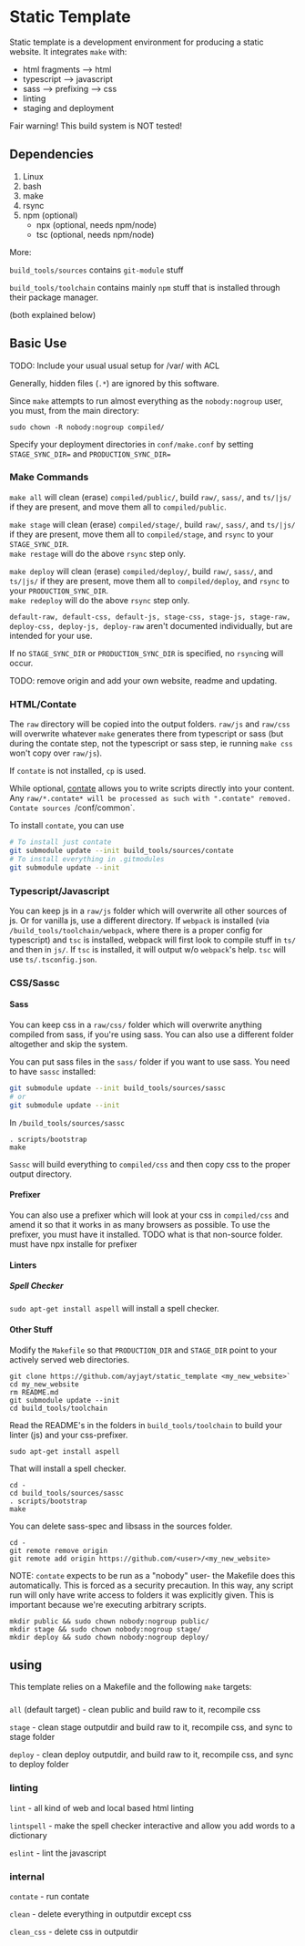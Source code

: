 # Static Template

Static template is a development environment for producing a static website. It integrates `make` with:
* html fragments --> html
* typescript --> javascript
* sass --> prefixing --> css
* linting
* staging and deployment


Fair warning! This build system is NOT tested!

## Dependencies

1) Linux
2) bash
3) make
4) rsync
5) npm (optional)
	- npx (optional, needs npm/node)
	- tsc (optional, needs npm/node)

More:

`build_tools/sources` contains `git-module` stuff

`build_tools/toolchain` contains mainly `npm` stuff that is installed through their package manager.

(both explained below)

## Basic Use

TODO: Include your usual usual setup for /var/ with ACL

Generally, hidden files (`.*`) are ignored by this software.

Since `make` attempts to run almost everything as the `nobody:nogroup` user, you must, from the main directory:

```
sudo chown -R nobody:nogroup compiled/
```

Specify your deployment directories in `conf/make.conf` by setting `STAGE_SYNC_DIR=` and `PRODUCTION_SYNC_DIR=`

### Make Commands 
`make all` will clean (erase) `compiled/public/`, build `raw/`, `sass/`, and `ts/|js/` if they are present, and move them all to `compiled/public`.

`make stage` will clean (erase) `compiled/stage/`, build `raw/`, `sass/`, and `ts/|js/` if they are present, move them all to `compiled/stage`, and `rsync` to your `STAGE_SYNC_DIR`. \
`make restage` will do the above `rsync` step only.

`make deploy` will clean (erase) `compiled/deploy/`, build `raw/`, `sass/`, and `ts/|js/` if they are present, move them all to `compiled/deploy`, and `rsync` to your `PRODUCTION_SYNC_DIR`. \
`make redeploy` will do the above `rsync` step only.

`default-raw, default-css, default-js, stage-css, stage-js, stage-raw, deploy-css, deploy-js, deploy-raw` aren't documented individually, but are intended for your use.

If no `STAGE_SYNC_DIR` or `PRODUCTION_SYNC_DIR` is specified, no `rsync`ing will occur.

TODO: remove origin and add your own website, readme and updating.

### HTML/Contate

The `raw` directory will be copied into the output folders. `raw/js` and `raw/css` will overwrite whatever `make` generates there from typescript or sass (but during the contate step, not the typescript or sass step, ie running `make css` won't copy over `raw/js`).

If `contate` is not installed, `cp` is used. 

While optional, [contate](https://github.com/ajpikul.com/contate) allows you to write scripts directly into your content. Any `raw/*.contate* will be processed as such with ".contate" removed. Contate sources `/conf/common`. 

To install `contate`, you can use

```bash
# To install just contate
git submodule update --init build_tools/sources/contate
# To install everything in .gitmodules
git submodule update --init
```

### Typescript/Javascript

You can keep js in a `raw/js` folder which will overwrite all other sources of js. Or for vanilla js, use a different directory. If `webpack` is installed (via `/build_tools/toolchain/webpack`, where there is a proper config for typescript) and `tsc` is installed, webpack will first look to compile stuff in `ts/` and then in `js/`.  If `tsc` is installed, it will output w/o `webpack`'s help. `tsc` will use `ts/.tsconfig.json`. 

### CSS/Sassc

#### Sass

You can keep css in a `raw/css/` folder which will overwrite anything compiled from sass, if you're using sass. You can also use a different folder altogether and skip the system.

You can put sass files in the `sass/` folder if you want to use sass. You need to have `sassc` installed:

```bash
git submodule update --init build_tools/sources/sassc
# or
git submodule update --init
```
In `/build_tools/sources/sassc`
```
. scripts/bootstrap
make
```

`Sassc` will build everything to `compiled/css` and then copy css to the proper output directory.

#### Prefixer

You can also use a prefixer which will look at your css in `compiled/css` and amend it so that it works in as many browsers as possible. 
To use the prefixer, you must have it installed.
TODO what is that non-source folder. must have npx installe for prefixer

#### Linters

##### Spell Checker

`sudo apt-get install aspell` will install a spell checker.


#### Other Stuff
Modify the `Makefile` so that `PRODUCTION_DIR` and `STAGE_DIR` point to your actively served web directories.
```
git clone https://github.com/ayjayt/static_template <my_new_website>`
cd my_new_website
rm README.md
git submodule update --init
cd build_tools/toolchain
```
Read the README's in the folders in `build_tools/toolchain` to build your linter (js) and your css-prefixer.

`sudo apt-get install aspell`

That will install a spell checker.
```
cd -
cd build_tools/sources/sassc
. scripts/bootstrap
make
```
You can delete sass-spec and libsass in the sources folder.
```
cd -
git remote remove origin
git remote add origin https://github.com/<user>/<my_new_website>
```

NOTE: `contate` expects to be run as a "nobody" user- the Makefile does this automatically. This is forced as a security precaution. In this way, any script run will only have write access to folders it was explicitly given. This is important because we're executing arbitrary scripts.


```
mkdir public && sudo chown nobody:nogroup public/
mkdir stage && sudo chown nobody:nogroup stage/
mkdir deploy && sudo chown nobody:nogroup deploy/
```

## using

This template relies on a Makefile and the following `make` targets:

###
`all` (default target) - clean public and build raw to it, recompile css

`stage` - clean stage outputdir and build raw to it, recompile css, and sync to stage folder

`deploy` - clean deploy outputdir, and build raw to it, recompile css, and sync to deploy folder 

### linting
`lint` - all kind of web and local based html linting

`lintspell` - make the spell checker interactive and allow you add words to a dictionary

`eslint` - lint the javascript

### internal
`contate` - run contate

`clean` - delete everything in outputdir except css

`clean_css` - delete css in outputdir
